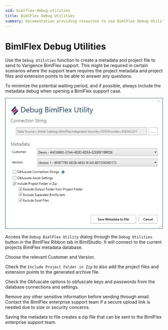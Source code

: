 ```yaml
---
uid: bimlflex-debug-utilities
title: BimlFlex Debug Utilities
summary: Documentation providing resources to use BimlFlex Debug Utilities to create metadata and project files to sent to Varigence BimlFlex support
---
```

# BimlFlex Debug Utilities

Use the `Debug Utilities` function to create a metadata and project file to send to Varigence BimlFlex support. This might be required in certain scenarios where the support team requires the project metadata and project files and extension points to be able to answer any questions.

To minimize the potential waiting period, and if possible, always include the metadata debug when opening a BimlFlex support case.

![BimlFlex Debug Utilities -center](../user-guide/images/bimlflex-ss-v5-debug-bimlflex-utility.png "BimlFlex Debug Utilities")

Access the `Debug BimlFlex Utility` dialog through the `Debug Utilities` button in the BimlFlex Ribbon tab in BimlStudio. It will connect to the current projects BimlFlex metadata database.

Choose the relevant Customer and Version.

Check the `Include Project Folder in Zip` to also add the project files and extension points to the generated archive file.

Check the Obfuscate options to obfuscate keys and passwords from the database connections and settings.

Remove any other sensitive information before sending through email. Contact the BimlFlex enterprise support team if a secure upload link is needed due to size or security concerns.

Saving the metadata to file creates a zip file that can be sent to the BimlFlex enterprise support team.